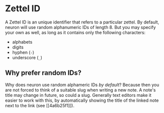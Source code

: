 # Zettel ID

A Zettel ID is an unique identifier that refers to a particular zettel. By
default, neuron will use random alphanumeric IDs of length 8. But you may
specify your own as well, as long as it contains only the following characters:

* alphabets 
* digits
* hyphen (`-`)
* underscore (`_`)

## Why prefer random IDs?

Why does neuron use random alphameric IDs *by default*? Because then you are not forced to think of a suitable slug when writing a new note. A note's title may change in future, so could a slug. Generally text editors make it easier to work with this, by automatically showing the title of the linked note next to the link (see [[4a6b25f1]]).

